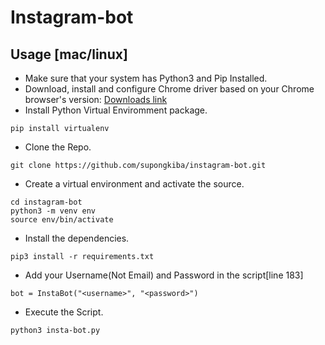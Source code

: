 # Instagram-bot

## Usage [mac/linux]
* Make sure that your system has Python3 and Pip Installed. 
* Download, install and configure Chrome driver based on your Chrome browser's version: [Downloads link](https://chromedriver.chromium.org/downloads)
* Install Python Virtual Enviromment package.
```
pip install virtualenv
```
* Clone the Repo.
```
git clone https://github.com/supongkiba/instagram-bot.git
```
* Create a virtual environment and activate the source.
```
cd instagram-bot
python3 -m venv env 
source env/bin/activate
```
* Install the dependencies.
```
pip3 install -r requirements.txt
```
* Add your Username(Not Email) and Password in the script[line 183]
```
bot = InstaBot("<username>", "<password>")
```
* Execute the Script.
```
python3 insta-bot.py
```
